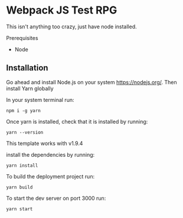 # Webpack JS Test RPG
This isn't anything too crazy, just have node installed.

Prerequisites
* Node

## Installation
Go ahead and install Node.js on your system <https://nodejs.org/>.
Then install Yarn globally

In your system terminal run:
```
npm i -g yarn
```

Once yarn is installed, check that it is installed by running:
```
yarn --version
```

This template works with v1.9.4

install the dependencies by running:
```
yarn install
```

To build the deployment project run:
```
yarn build
```

To start the dev server on port 3000 run:
```
yarn start
```
